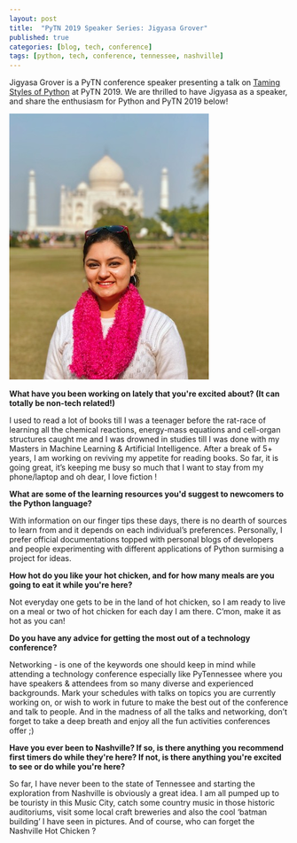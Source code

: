 ```yaml
---
layout: post
title:  "PyTN 2019 Speaker Series: Jigyasa Grover"
published: true
categories: [blog, tech, conference]
tags: [python, tech, conference, tennessee, nashville]
---
```

Jigyasa Grover is a PyTN conference speaker presenting a talk on [Taming Styles of Python](https://www.pytennessee.org/talks/taming-styles-of-python-programming "Taming Styles of Python") at PyTN 2019. We are thrilled to have Jigyasa as a speaker, and share the enthusiasm for Python and PyTN 2019 below!

![Jigyasa Grover](/static/img/speakers/jigyasa_grover.jpg)

**What have you been working on lately that you're excited about? (It can totally be non-tech related!)**

I used to read a lot of books till I was a teenager before the rat-race of learning all the chemical reactions, energy-mass equations and cell-organ structures caught me and I was drowned in studies till I was done with my Masters in Machine Learning & Artificial Intelligence. After a break of 5+ years, I am working on reviving my appetite for reading books. So far, it is going great, it’s keeping me busy so much that I want to stay from my phone/laptop and oh dear, I love fiction !

**What are some of the learning resources you'd suggest to newcomers to the Python language?**

With information on our finger tips these days, there is no dearth of sources to learn from and it depends on each individual’s preferences. Personally, I prefer official documentations topped with personal blogs of developers and people experimenting with different applications of Python surmising a project for ideas.

**How hot do you like your hot chicken, and for how many meals are you going to eat it while you're here?**

Not everyday one gets to be in the land of hot chicken, so I am ready to live on a meal or two of hot chicken for each day I am there. C’mon, make it as hot as you can!

**Do you have any advice for getting the most out of a technology conference?**

Networking - is one of the keywords one should keep in mind while attending a technology conference especially like PyTennessee where you have speakers & attendees from so many diverse and experienced backgrounds. Mark your schedules with talks on topics you are currently working on, or wish to work in future to make the best out of the conference and talk to people. And in the madness of all the talks and networking, don’t forget to take a deep breath and enjoy all the fun activities conferences offer ;)

**Have you ever been to Nashville? If so, is there anything you recommend first timers do while they're here? If not, is there anything you're excited to see or do while you're here?**

So far, I have never been to the state of Tennessee and starting the exploration from Nashville is obviously a great idea. I am all pumped up to be touristy in this Music City, catch some country music in those historic auditoriums, visit some local craft breweries and also the cool ‘batman building’ I have seen in pictures. And of course, who can forget the Nashville Hot Chicken ?
